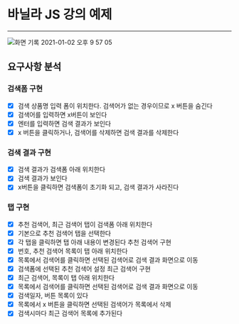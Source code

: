 # 바닐라 JS 강의 예제

---


![화면 기록 2021-01-02 오후 9 57 05](https://user-images.githubusercontent.com/55486644/103457788-a1595300-4d45-11eb-8a97-bb5fb95be710.gif)



## 요구사항 분석

### 검색폼 구현

- [x]  검색 상품명 입력 폼이 위치한다. 검색어가 없는 경우이므로 x 버튼을 숨긴다
- [x]  검색어를 입력하면 x버튼이 보인다
- [x]  엔터를 입력하면 검색 결과가 보인다
- [x]  x 버튼을 클릭하거나, 검색어를 삭제하면 검색 결과를 삭제한다

### 검색 결과 구현

- [x]  검색 결과가 검색폼 아래 위치한다
- [x]  검색 결과가 보인다
- [x]  x버튼을 클릭하면 검색폼이 초기화 되고, 검색 결과가 사라진다

### 탭 구현

- [x]  추천 검색어, 최근 검색어 탭이 검색폼 아래 위치한다
- [x]  기본으로 추천 검색어 탭을 선택한다
- [x]  각 탭을 클릭하면 탭 아래 내용이 변경된다 추천 검색어 구현
- [x]  번호, 추천 검색어 목록이 탭 아래 위치한다
- [x]  목록에서 검색어를 클릭하면 선택된 검색어로 검색 결과 화면으로 이동
- [x]  검색폼에 선택된 추천 검색어 설정 최근 검색어 구현
- [x]  최근 검색어, 목록이 탭 아래 위치한다
- [x]  목록에서 검색어를 클릭하면 선택된 검색어로 검색 결과 화면으로 이동
- [x]  검색일자, 버튼 목록이 있다
- [x]  목록에서 x 버튼을 클릭하면 선택된 검색어가 목록에서 삭제
- [x]  검색시마다 최근 검색어 목록에 추가된다